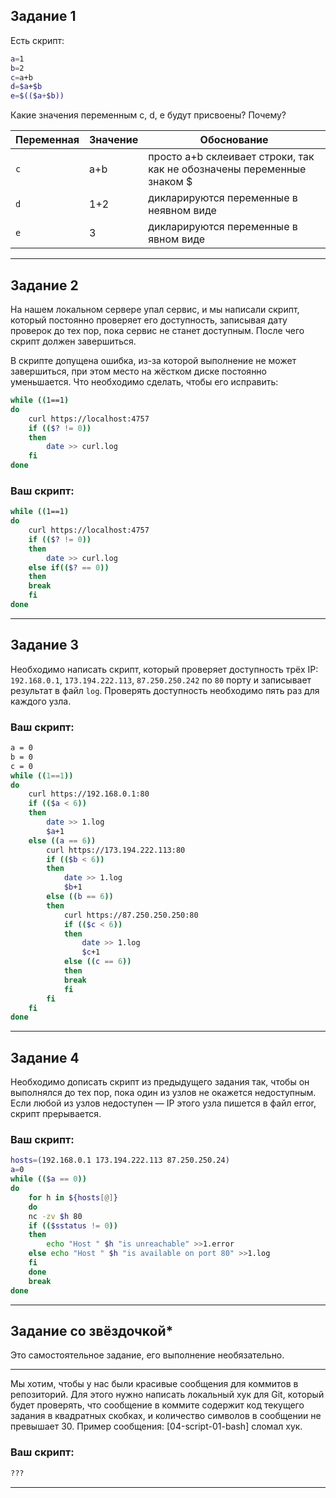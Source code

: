 ## Задание 1

Есть скрипт:

```bash
a=1
b=2
c=a+b
d=$a+$b
e=$(($a+$b))
```

Какие значения переменным c, d, e будут присвоены? Почему?

| Переменная  | Значение | Обоснование |
| ------------- | ------------- | ------------- |
| `c`  | a+b  | просто a+b склеивает строки, так как не обозначены переменные знаком $|
| `d`  | 1+2  | дикларируются переменные в неявном виде |
| `e`  | 3 | дикларируются переменные в явном виде |

----

## Задание 2

На нашем локальном сервере упал сервис, и мы написали скрипт, который постоянно проверяет его доступность, записывая дату проверок до тех пор, пока сервис не станет доступным. После чего скрипт должен завершиться. 

В скрипте допущена ошибка, из-за которой выполнение не может завершиться, при этом место на жёстком диске постоянно уменьшается. Что необходимо сделать, чтобы его исправить:

```bash
while ((1==1)
do
	curl https://localhost:4757
	if (($? != 0))
	then
		date >> curl.log
	fi
done
```

### Ваш скрипт:

```bash
while ((1==1)
do
	curl https://localhost:4757
	if (($? != 0))
	then
		date >> curl.log
    else if(($? == 0))
    then
    break
	fi
done
```

---

## Задание 3

Необходимо написать скрипт, который проверяет доступность трёх IP: `192.168.0.1`, `173.194.222.113`, `87.250.250.242` по `80` порту и записывает результат в файл `log`. Проверять доступность необходимо пять раз для каждого узла.

### Ваш скрипт:

```bash
a = 0
b = 0
c = 0
while ((1==1))
do 
    curl https://192.168.0.1:80
    if (($a < 6))
    then
        date >> 1.log
        $a+1
    else ((a == 6))
        curl https://173.194.222.113:80
        if (($b < 6))
        then
            date >> 1.log
            $b+1
        else ((b == 6))
        then 
            curl https://87.250.250.250:80
            if (($c < 6))
            then
                date >> 1.log
                $c+1
            else ((c == 6))
            then 
            break
            fi
        fi
    fi         
done
```

---
## Задание 4

Необходимо дописать скрипт из предыдущего задания так, чтобы он выполнялся до тех пор, пока один из узлов не окажется недоступным. Если любой из узлов недоступен — IP этого узла пишется в файл error, скрипт прерывается.

### Ваш скрипт:

```bash
hosts=(192.168.0.1 173.194.222.113 87.250.250.24)
a=0
while (($a == 0))
do
    for h in ${hosts[@]}
    do
	nc -zv $h 80
	if (($sstatus != 0))
	then
	    echo "Host " $h "is unreachable" >>1.error
	else echo "Host " $h "is available on port 80" >>1.log
	fi
    done
    break
done

```

---

## Задание со звёздочкой* 

Это самостоятельное задание, его выполнение необязательно.
____

Мы хотим, чтобы у нас были красивые сообщения для коммитов в репозиторий. Для этого нужно написать локальный хук для Git, который будет проверять, что сообщение в коммите содержит код текущего задания в квадратных скобках, и количество символов в сообщении не превышает 30. Пример сообщения: \[04-script-01-bash\] сломал хук.

### Ваш скрипт:

```bash
???
```

----
